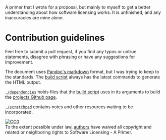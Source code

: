 A primer that I wrote for a proposal, but mainly to myself to get a better understanding about how software licensing works. It is unfinished, and any inaccuracies are mine alone.

# Contribution guidelines

Feel free to submit a pull request, if you find any typos or untrue statements, disagree with phrasing or have any suggestions for improvement.

The document uses [Pandoc's markdown](https://pandoc.org/MANUAL.html) format, but I was trying to keep to the standards. The [build script](dependencies/build-github-page) always has the latest commands to generate the HTML output.

[`./dependencies`](dependencies/) holds files that the [build script](dependencies/build-github-page) uses in its arguments to build the [projects Github page](https://toraritte.github.io/software-licensing-a-primer/).

[`./scratchpad`](scratchpad/) contains notes and other resources waiting to be incorporated.

<p xmlns:dct="http://purl.org/dc/terms/">
  <a rel="license"
     href="http://creativecommons.org/publicdomain/zero/1.0/">
    <img src="http://i.creativecommons.org/p/zero/1.0/88x31.png" style="border-style: none;" alt="CC0" />
  </a>
  <br />
  To the extent possible under law,
  <a rel="dct:publisher"
     href="https://toraritte.github.io/software-licensing-a-primer/#authors">
    <span property="dct:title">authors</span></a>
  have waived all copyright and related or neighboring rights to
  <span property="dct:title"> Software Licensing - A Primer</span>.
</p>
